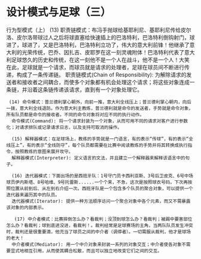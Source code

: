 # 设计模式与足球（三）

行为型模式（上）
      (13) 职责链模式：布冯手抛球给基耶利尼、基耶利尼传给皮尔洛、皮尔洛带球过人之后将球直塞给快速插上的巴洛特利，巴洛特利倒钩射门，球进了，球进了，又是巴洛特利，巴洛特利立功了，伟大的意大利前锋！他继承了意大利的光荣传统，巴乔、因扎吉、皮耶罗在这一刻灵魂附体！巴洛特利代表了意大利足球悠久的历史和传统，在这一刻他不是一个人在战斗，他不是一个人！大笑
      在此，足球就是一个请求，而球员就是请求的处理者，足球在球员间不断进行传递，构成了一条传递链。
      职责链模式(Chain of Responsibility): 为解除请求的发送者和接收者之间耦合，而使多个对象都有机会处理这个请求；将这些对象连成一条链，并沿着这条链传递该请求，直到有一个对象处理它。
 
     (14) 命令模式：普兰德利掌心朝外，向前一推，意大利全线压上；普兰德利掌心朝内，向后一拨，意大利全线退防。作为意大利主教练，普兰德利就是命令的发送者，手势就是命令对象，所有队员都是命令的接收者。不同的命令对象将对应不同的执行动作。
      命令模式(Command): 将一个请求封装为一个对象，从而可用不同的请求对客户进行参数化；对请求排队或记录请求日志，以及支持可取消的操作。
 
      (15) 解释器模式：在足球场上，教练的手势就是一门语言，有的表示“传球”，有的表示“全线压上”，有的表示“全线防守”，每个队员都需要在比赛中阅读教练的手势并将其转换成执行指令，按照教练的意图来展开攻守。
      解释器模式(Interpreter): 定义语言的文法，并且建立一个解释器来解释该语言中的句子。
 
      (16) 迭代器模式：下面出场的是西班牙队：1号守门员卡西利亚斯、3号后卫皮克、6号中场球员伊内斯塔、8号哈维、9号托雷斯......一个个来，不急，这次是按照球衣号码，下次再按照位置从前到后、从左到右介绍一次。西班牙队是一个包含多个队员的聚合对象，可以提供一个迭代器来遍历其中的队员。
      迭代器模式(Iterator): 提供一种方法顺序访问一个聚合对象中各个元素，而又不需暴露该对象的内部表示。
 
       (17) 中介者模式：比赛摔倒怎么办？看裁判；没顶到球怎么办？看裁判；被踢中要害部位怎么办？看裁判；球到底进没进，看裁判！。裁判经常是足球赛场的主角，当两队队员发生冲突时，裁判还是很重要滴，他充当了球员之间的中介者（调停者）。一切需服从裁判，他才是球场的老大！
      中介者模式(Mediator): 用一个中介对象来封装一系列的对象交互；中介者使各对象不需要显式地相互引用，从而使其耦合松散，而且可以独立地改变它们之间的交互。